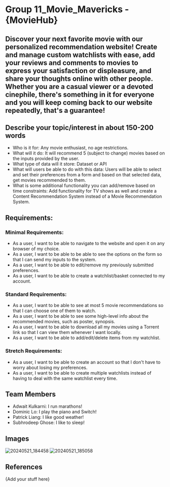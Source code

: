 # Group 11_Movie_Mavericks - {MovieHub}

## Discover your next favorite movie with our personalized recommendation website! Create and manage custom watchlists with ease, add your reviews and comments to movies to express your satisfaction or displeasure, and share your thoughts online with other people. Whether you are a casual viewer or a devoted cinephile, there's something in it for everyone and you will keep coming back to our website repeatedly, that's a guarantee!

## Describe your topic/interest in about 150-200 words

- Who is it for: Any movie enthusiast, no age restrictions.
- What will it do: It will recommend 5 (subject to change) movies based on the inputs provided by the user.
- What type of data will it store: Dataset or API
- What will users be able to do with this data: Users will be able to select and set their preferences from a form and based on that selected data, get movies recommended to them.
- What is some additional functionality you can add/remove based on time constraints: Add functionality for TV shows as well and create a Content Recommendation System instead of a Movie Recommendation System.

## Requirements:  
### Minimal Requirements:
- As a user, I want to be able to navigate to the website and open it on any browser of my choice.
- As a user, I want to be able to be able to see the options on the form so that I can send my inputs to the system.
- As a user, I want to be able to edit/remove my previously submitted preferences.
- As a user, I want to be able to create a watchlist/basket connected to my account.

### Standard Requirements:
- As a user, I want to be able to see at most 5 movie recommendations so that I can choose one of them to watch.
- As a user, I want to be able to see some high-level info about the recommended movies, such as poster, synopsis.
- As a user, I want to be able to download all my movies using a Torrent link so that I can view them whenever I want locally.
- As a user, I want to be able to add/edit/delete items from my watchlist.

### Stretch Requirements:
- As a user, I want to be able to create an account so that I don't have to worry about losing my preferences.
- As a user, I want to be able to create multiple watchlists instead of having to deal with the same watchlist every time.

## Team Members

- Adwait Kulkarni: I run marathons!
- Dominic Lo: I play the piano and Switch!
- Patrick Liang: I like good weather!
- Subhrodeep Ghose: I like to sleep!

## Images

![20240521_184458](https://github.com/ubc-cpsc455-2024S/project-11_movie_mavericks/assets/65598707/9ad5c817-1708-44f0-b4f6-9487cc8644ae)
![20240521_185058](https://github.com/ubc-cpsc455-2024S/project-11_movie_mavericks/assets/65598707/596fe799-ded0-4124-8d34-0c732aaeb443)

## References


{Add your stuff here}
